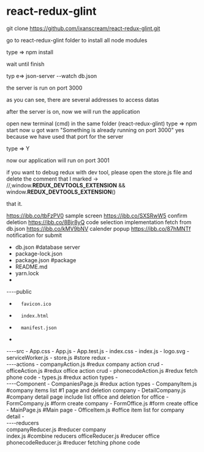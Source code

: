 # react-redux-glint
git clone https://github.com/ixanscream/react-redux-glint.git

go to react-redux-glint folder to install all node modules

type => npm install 

wait until finish

typ e=> json-server --watch db.json

the server is run on port 3000

as you can see, there are several addresses to access datas

after the server is on, now we will run the application

open new terminal (cmd) in the same folder (react-redux-glint)
type => npm start
now u got warn "Something is already running on port 3000"
yes because we have used that port for the server

type => Y 

now our application will run on port 3001

if you want to debug redux with dev tool, please open the store.js file and delete the comment that I marked
->   //,window.__REDUX_DEVTOOLS_EXTENSION__ && window.__REDUX_DEVTOOLS_EXTENSION__()   

that it.


https://ibb.co/tbFzPV0 sample screen
https://ibb.co/SXSRwW5 confirm deletion
https://ibb.co/8Bjr8yQ code selection implementation fetch from db.json
https://ibb.co/kMV9bNV calender popup
https://ibb.co/87hMNTf notification for submit


-   db.json                         #database server
-   package-lock.json
-   package.json                    #package
-   README.md
-   yarn.lock
-   
----public
-       favicon.ico
-       index.html
-       manifest.json
-       
----src
    -   App.css
    -   App.js
    -   App.test.js
    -   index.css
    -   index.js
    -   logo.svg
    -   serviceWorker.js
    -   store.js                    #store redux
    -   
    ----actions
    -       companyAction.js        #redux company action crud
    -       officeAction.js         #redux office action crud
    -       phonecodeAction.js      #redux fetch phone code
    -       types.js                #redux action types
    -       
    ----Component
    -       CompaniesPage.js        #redux action types
    -       CompanyItem.js          #company items list #1 page and deletion company
    -       DetailCompany.js        #company detail page include list office and deletion for office
    -       FormCompany.js          #form create company
    -       FormOffice.js           #form create office
    -       MainPage.js             #Main page
    -       OfficeItem.js           #office item list for company detail
    -       
    ----reducers    
            companyReducer.js       #reducer company        
            index.js                #combine reducers
            officeReducer.js        #reducer office
            phonecodeReducer.js     #reducer fetching phone code
            
